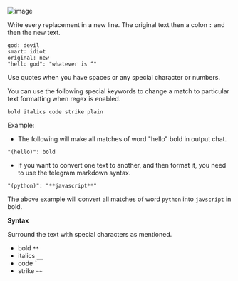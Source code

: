 
![image](https://user-images.githubusercontent.com/66209958/206838032-85396823-a65f-4bd3-bba2-8f9b6e566ffb.png)



Write every replacement in a new line. The original text then a colon `:` and then the new text.
```
god: devil
smart: idiot
original: new
"hello god": "whatever is ^"
```
Use quotes when you have spaces or any special character or numbers.

You can use the following special keywords to change a match to particular text formatting when regex is enabled.

`bold italics code strike plain`

Example:
- The following will make all matches of word "hello" bold  in output chat.
```
"(hello)": bold
```
- If you want to convert one text to another, and then format it, you need to use the telegram markdown syntax.
```
"(python)": "**javascript**"
```
The above example will convert all matches of word `python` into `javscript` in bold.

**Syntax**

Surround the text with special characters as mentioned.
- bold `**`
- italics `__`
- code ``` ` ```
- strike `~~`
